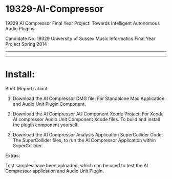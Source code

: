 19329-AI-Compressor
===================

19329 AI Compressor Final Year Project: Towards Intelligent Autonomous Audio Plugins

Candidate No. 19329 
University of Sussex
Music Informatics Final Year Project
Spring 2014

--------------------------------------------------------------------------------------
--------------------------------------------------------------------------------------

Install:
===================
Brief (Report) about:

1. Download the AI Compressor DMG file:
   For Standalone Mac Application and Audio Unit Plugin Component.

2. Download the AI Compressor AU Component Xcode Project:
   For Xcode AI compressor Audio Unit Component Xcode files.
   To build and install the plugin component yourself.

3. Download the AI Compressor Analysis Application SuperCollider Code:
   The SuperCollider files, to run the AI Compressor Application within SuperCollider.


Extras:

Test samples have been uploaded, which can be used to test the AI Compressor application and Audio Unit Plugin.
